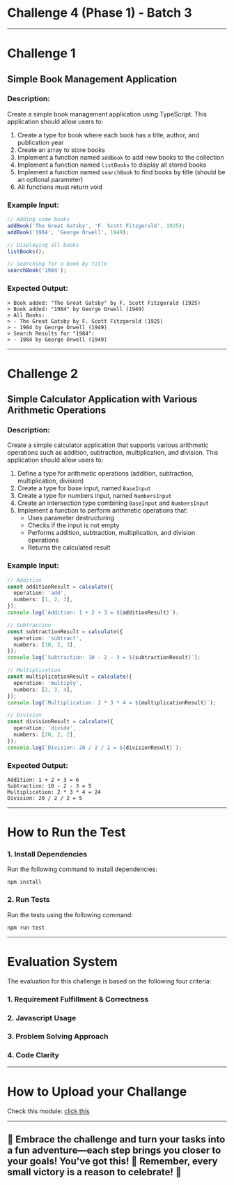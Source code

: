 # Challenge 4 (Phase 1) - Batch 3

---

# Challenge 1

## Simple Book Management Application

### **Description:**

Create a simple book management application using TypeScript. This application should allow users to:

1. Create a type for book where each book has a title, author, and publication year
2. Create an array to store books
3. Implement a function named `addBook` to add new books to the collection
4. Implement a function named `listBooks` to display all stored books
5. Implement a function named `searchBook` to find books by title (should be an optional parameter)
6. All functions must return void

### **Example Input:**

```typescript
// Adding some books
addBook('The Great Gatsby', 'F. Scott Fitzgerald', 1925);
addBook('1984', 'George Orwell', 1949);

// Displaying all books
listBooks();

// Searching for a book by title
searchBook('1984');
```

### **Expected Output:**

```
> Book added: "The Great Gatsby" by F. Scott Fitzgerald (1925)
> Book added: "1984" by George Orwell (1949)
> All Books:
> - The Great Gatsby by F. Scott Fitzgerald (1925)
> - 1984 by George Orwell (1949)
> Search Results for "1984":
> - 1984 by George Orwell (1949)
```

---

# Challenge 2

## Simple Calculator Application with Various Arithmetic Operations

### **Description:**

Create a simple calculator application that supports various arithmetic operations such as addition, subtraction, multiplication, and division. This application should allow users to:

1. Define a type for arithmetic operations (addition, subtraction, multiplication, division)
2. Create a type for base input, named `BaseInput`
3. Create a type for numbers input, named `NumbersInput`
4. Create an intersection type combining `BaseInput` and `NumbersInput`
5. Implement a function to perform arithmetic operations that:
   - Uses parameter destructuring
   - Checks if the input is not empty
   - Performs addition, subtraction, multiplication, and division operations
   - Returns the calculated result

### **Example Input:**

```typescript
// Addition
const additionResult = calculate({
  operation: 'add',
  numbers: [1, 2, 3],
});
console.log(`Addition: 1 + 2 + 3 = ${additionResult}`);

// Subtraction
const subtractionResult = calculate({
  operation: 'subtract',
  numbers: [10, 2, 3],
});
console.log(`Subtraction: 10 - 2 - 3 = ${subtractionResult}`);

// Multiplication
const multiplicationResult = calculate({
  operation: 'multiply',
  numbers: [2, 3, 4],
});
console.log(`Multiplication: 2 * 3 * 4 = ${multiplicationResult}`);

// Division
const divisionResult = calculate({
  operation: 'divide',
  numbers: [20, 2, 2],
});
console.log(`Division: 20 / 2 / 2 = ${divisionResult}`);
```

### **Expected Output:**

```
Addition: 1 + 2 + 3 = 6
Subtraction: 10 - 2 - 3 = 5
Multiplication: 2 * 3 * 4 = 24
Division: 20 / 2 / 2 = 5
```

---

# How to Run the Test

### 1. Install Dependencies

Run the following command to install dependencies:

```
npm install
```

### 2. Run Tests

Run the tests using the following command:

```
npm run test
```

---

# Evaluation System

The evaluation for this challenge is based on the following four criteria:

### 1. Requirement Fulfillment & Correctness

### 2. Javascript Usage

### 3. Problem Solving Approach

### 4. Code Clarity

---

# How to Upload your Challange

Check this module: [click this](https://orchid-clematis-3e4.notion.site/Panduan-Penggunaan-Git-Untuk-Upload-Assignment-e2d80a19b3684f5d8f1a4209dcf85445?pvs=73)

---

## 🎉 Embrace the challenge and turn your tasks into a fun adventure—each step brings you closer to your goals! You've got this! 🚀 Remember, every small victory is a reason to celebrate! 🎈
